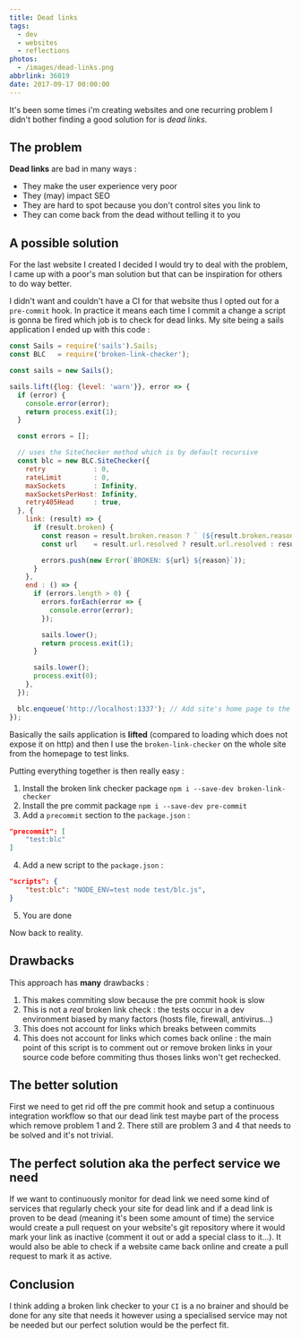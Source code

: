 ```yaml
---
title: Dead links
tags:
  - dev
  - websites
  - reflections
photos:
  - /images/dead-links.png
abbrlink: 36019
date: 2017-09-17 00:00:00
---
```


It's been some times i'm creating websites and one recurring problem I didn't bother finding a good solution for is *dead links*.

## The problem

**Dead links** are bad in many ways :
- They make the user experience very poor
- They (may) impact SEO
- They are hard to spot because you don't control sites you link to
- They can come back from the dead without telling it to you

## A possible solution

For the last website I created I decided I would try to deal with the problem, I came up with a poor's man solution but that can be inspiration for others to do way better.

I didn't want and couldn't have a CI for that website thus I opted out for a `pre-commit` hook.
In practice it means each time I commit a change a script is gonna be fired which job is to check for dead links.
My site being a sails application I ended up with this code :

```js
const Sails = require('sails').Sails;
const BLC   = require('broken-link-checker');

const sails = new Sails();

sails.lift({log: {level: 'warn'}}, error => {
  if (error) {
    console.error(error);
    return process.exit(1);
  }

  const errors = [];

  // uses the SiteChecker method which is by default recursive
  const blc = new BLC.SiteChecker({
    retry            : 0,
    rateLimit        : 0,
    maxSockets       : Infinity,
    maxSocketsPerHost: Infinity,
    retry405Head     : true,
  }, {
    link: (result) => {
      if (result.broken) {
        const reason = result.broken.reason ? ` (${result.broken.reason})` : '';
        const url    = result.url.resolved ? result.url.resolved : result.url.original;

        errors.push(new Error(`BROKEN: ${url} ${reason}`));
      }
    },
    end : () => {
      if (errors.length > 0) {
        errors.forEach(error => {
          console.error(error);
        });

        sails.lower();
        return process.exit(1);
      }

      sails.lower();
      process.exit(0);
    },
  });

  blc.enqueue('http://localhost:1337'); // Add site's home page to the broken link checker queue
});
```

Basically the sails application is **lifted** (compared to loading which does not expose it on http) and then I use the `broken-link-checker` on the whole site from the homepage to test links.

Putting everything together is then really easy :

1. Install the broken link checker package `npm i --save-dev broken-link-checker`
2. Install the pre commit package `npm i --save-dev pre-commit`
3. Add a `precommit` section to the `package.json` : 
```json
"precommit": [
    "test:blc"
]
```
4. Add a new script to the `package.json` :
```json
"scripts": {
    "test:blc": "NODE_ENV=test node test/blc.js",
}
```
5. You are done

Now back to reality.

## Drawbacks

This approach has __many__ drawbacks :

1. This makes commiting slow because the pre commit hook is slow
2. This is not a *real* broken link check : the tests occur in a dev environment biased by many factors (hosts file, firewall, antivirus...)
3. This does not account for links which breaks between commits
4. This does not account for links which comes back online : the main point of this script is to comment out or remove broken links in your source code before commiting thus thoses links won't get rechecked.

## The better solution

First we need to get rid off the pre commit hook and setup a continuous integration workflow so that our dead link test maybe part of the process which remove problem 1 and 2.
There still are problem 3 and 4 that needs to be solved and it's not trivial.

## The perfect solution aka the perfect service we need

If we want to continuously monitor for dead link we need some kind of services that regularly check your site for dead link and if a dead link is proven to be dead (meaning it's been some amount of time) the service would create a pull request on your website's git repository where it would mark your link as inactive (comment it out or add a special class to it...).
It would also be able to check if a website came back online and create a pull request to mark it as active.

## Conclusion

I think adding a broken link checker to your `CI` is a no brainer and should be done for any site that needs it however using a specialised service may not be needed but our perfect solution would be the perfect fit.